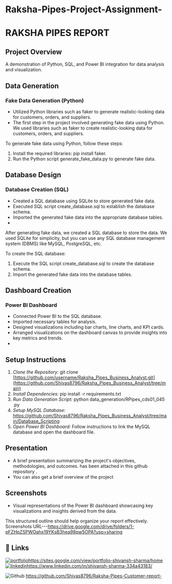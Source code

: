# Raksha-Pipes-Project-Assignment-

# RAKSHA PIPES REPORT

## Project Overview
A demonstration of Python, SQL, and Power BI integration for data analysis and visualization.

## Data Generation
### Fake Data Generation (Python)
- Utilized Python libraries such as faker to generate realistic-looking data for customers, orders, and suppliers.
- The first step in the project involved generating fake data using Python. We used libraries such as faker to create realistic-looking data for customers, orders, and suppliers.

To generate fake data using Python, follow these steps:
1. Install the required libraries: pip install faker.
2. Run the Python script generate_fake_data.py to generate fake data.


## Database Design
### Database Creation (SQL)
- Created a SQL database using SQLite to store generated fake data.
- Executed SQL script create_database.sql to establish the database schema.
- Imported the generated fake data into the appropriate database tables.
- 
After generating fake data, we created a SQL database to store the data. We used SQLite for simplicity, but you can use any SQL database management system (DBMS) like MySQL, PostgreSQL, etc.

To create the SQL database:
1. Execute the SQL script create_database.sql to create the database schema.
2. Import the generated fake data into the database tables.


## Dashboard Creation
### Power BI Dashboard
- Connected Power BI to the SQL database.
- Imported necessary tables for analysis.
- Designed visualizations including bar charts, line charts, and KPI cards.
- Arranged visualizations on the dashboard canvas to provide insights into key metrics and trends.
- 
## Setup Instructions
1. *Clone the Repository:* git clone [https://github.com/username/Raksha_Pipes_Business_Analyst.git](https://github.com/Shivas8796/Raksha_Pipes_Business_Analyst/tree/main)
2. *Install Dependencies:* pip install -r requirements.txt
3. *Run Data Generation Script:* python data_generation/RPipes_cds01_045
.py
4. *Setup MySQL Database:* https://github.com/Shivas8796/Raksha_Pipes_Business_Analyst/tree/main/Database_Scripting
5. *Open Power BI Dashboard:* Follow instructions to link the MySQL database and open the dashboard file.
   
## Presentation
- A brief presentation summarizing the project's objectives, methodologies, and outcomes. has been attached in this github repository .
-  You can also get a brief overview of the project 

## Screenshots
- Visual representations of the Power BI dashboard showcasing key visualizations and insights derived from the data.

This structured outline should help organize your report effectively.
Screenshots URL---https://drive.google.com/drive/folders/1-pFZHpZSPWOahs19YKsB3hea98pw5OPA?usp=sharing

## 🔗 Links
[![portfolio](https://img.shields.io/badge/my_portfolio-000?style=for-the-badge&logo=ko-fi&logoColor=white)](https://katherineoelsner.com/)https://sites.google.com/view/portfolio-shivansh-sharma/home
[![linkedin](https://img.shields.io/badge/linkedin-0A66C2?style=for-the-badge&logo=linkedin&logoColor=white)](https://www.linkedin.com/)https://www.linkedin.com/in/shivansh-sharma-334a43183/

![ Github ](https://img.shields.io/badge/github-0A66C2?style=for-the-badge&logo=github&logoColor=white) 
 https://github.com/Shivas8796/Raksha-Pipes-Customer-report-
 
